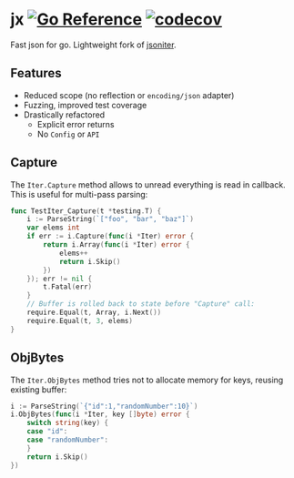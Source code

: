 # jx [![Go Reference](https://img.shields.io/badge/go-pkg-00ADD8)](https://pkg.go.dev/github.com/ogen-go/jx#section-documentation) [![codecov](https://img.shields.io/codecov/c/github/ogen-go/jx?label=cover)](https://codecov.io/gh/ogen-go/jx)

Fast json for go. Lightweight fork of [jsoniter](https://github.com/json-iterator/go).

## Features
* Reduced scope (no reflection or `encoding/json` adapter)
* Fuzzing, improved test coverage
* Drastically refactored
  * Explicit error returns
  * No `Config` or `API`

## Capture

The `Iter.Capture` method allows to unread everything is read in callback.
This is useful for multi-pass parsing:
```go
func TestIter_Capture(t *testing.T) {
	i := ParseString(`["foo", "bar", "baz"]`)
	var elems int
	if err := i.Capture(func(i *Iter) error {
		return i.Array(func(i *Iter) error {
			elems++
			return i.Skip()
		})
	}); err != nil {
		t.Fatal(err)
	}
	// Buffer is rolled back to state before "Capture" call:
	require.Equal(t, Array, i.Next())
	require.Equal(t, 3, elems)
}
```

## ObjBytes

The `Iter.ObjBytes` method tries not to allocate memory for keys, reusing existing buffer:
```go
i := ParseString(`{"id":1,"randomNumber":10}`)
i.ObjBytes(func(i *Iter, key []byte) error {
    switch string(key) {
    case "id":
    case "randomNumber":
    }
    return i.Skip()
})
```
